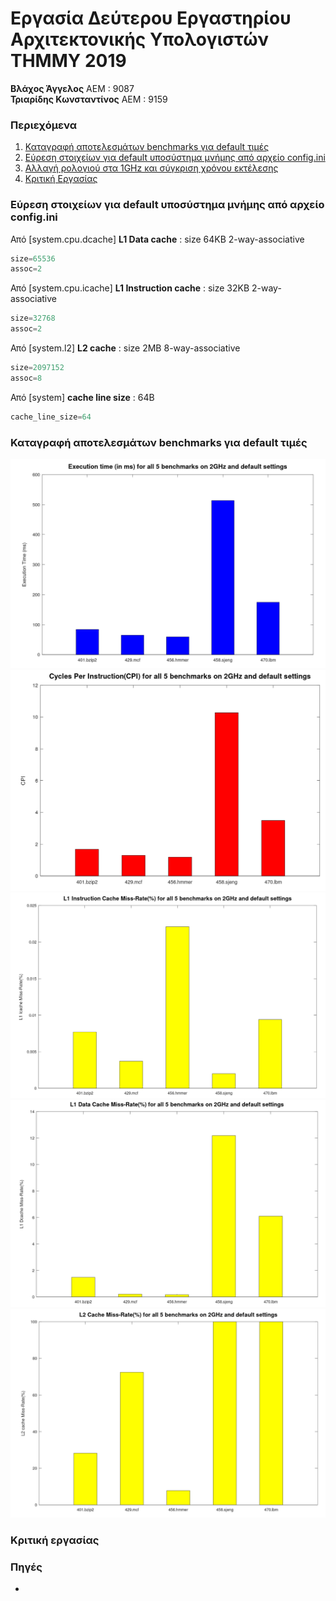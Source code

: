 # Εργασία Δεύτερου Εργαστηρίου Αρχιτεκτονικής Υπολογιστών ΤΗΜΜΥ 2019

**Βλάχος Άγγελος** ΑΕΜ : 9087  
**Τριαρίδης Κωνσταντίνος** ΑΕΜ : 9159

### Περιεχόμενα
1. [Καταγραφή αποτελεσμάτων benchmarks για default τιμές](https://github.com/kostino/ComputerArchitectureLab2#καταγραφή-αποτελεσμάτων-benchmarks-για-default-τιμές)
2. [Εύρεση στοιχείων για  default υποσύστημα μνήμης από αρχείο config.ini](https://github.com/kostino/ComputerArchitectureLab2#Εύρεση-στοιχείων-για-default-υποσύστημα-μνήμης-από-αρχείο-configini)
3. [Αλλαγή ρολογιού στα 1GHz και σύγκριση χρόνου εκτέλεσης](https://github.com/kostino/ComputerArchitectureLab2#αλλαγή-ρολογιού-στα-1ghz-και-σύγκριση-χρόνου-εκτέλεσης)  
4. [Κριτική Εργασίας](https://github.com/kostino/ComputerArchitectureLab2#Κριτική-εργασίας)  

### Εύρεση στοιχείων για default υποσύστημα μνήμης από αρχείο config.ini

Από [system.cpu.dcache] **L1 Data cache** : size 64KB 2-way-associative
```python
size=65536
assoc=2
```
Από [system.cpu.icache] **L1 Instruction cache** : size 32KB 2-way-associative
```python
size=32768
assoc=2
```
Από [system.l2] **L2 cache** : size 2MB 8-way-associative
```python
size=2097152
assoc=8
```
Από [system] **cache line size** : 64B
```python
cache_line_size=64
```

### Καταγραφή αποτελεσμάτων benchmarks για default τιμές
![Time](https://github.com/kostino/ComputerArchitectureLab2/blob/master/step%201/Default%202GHz/images/time.png?raw=true)
![CPI](https://github.com/kostino/ComputerArchitectureLab2/blob/master/step%201/Default%202GHz/images/cpi.png?raw=true)
![Icache](https://github.com/kostino/ComputerArchitectureLab2/blob/master/step%201/Default%202GHz/images/icache.png?raw=true)
![Dcache](https://github.com/kostino/ComputerArchitectureLab2/blob/master/step%201/Default%202GHz/images/dcache.png?raw=true)
![L2](https://github.com/kostino/ComputerArchitectureLab2/blob/master/step%201/Default%202GHz/images/l2.png?raw=true)

### Κριτική εργασίας


### Πηγές
* 
